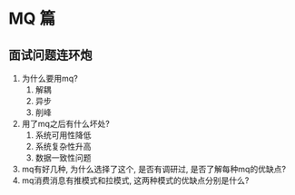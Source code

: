 # MQ 篇

## 面试问题连环炮

1. 为什么要用mq?
   1. 解耦
   2. 异步
   3. 削峰
2. 用了mq之后有什么坏处?
   1. 系统可用性降低
   2. 系统复杂性升高
   3. 数据一致性问题
3. mq有好几种, 为什么选择了这个, 是否有调研过, 是否了解每种mq的优缺点?
4. mq消费消息有推模式和拉模式, 这两种模式的优缺点分别是什么?

